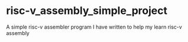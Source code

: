 # risc-v_assembly_simple_project
A simple risc-v assembler program I have written to help my learn risc-v assembly
